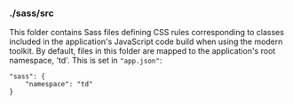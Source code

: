 ### ./sass/src

This folder contains Sass files defining CSS rules corresponding to classes
included in the application's JavaScript code build when using the modern toolkit.
By default, files in this folder are mapped to the application's root namespace, 'td'.
This is set in `"app.json"`:

    "sass": {
        "namespace": "td"
    }